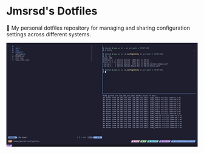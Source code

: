 # Jmsrsd's Dotfiles

📁 My personal dotfiles repository for managing and sharing configuration settings across different systems.

![Screenshot](/screenshots/202311120909.png)
